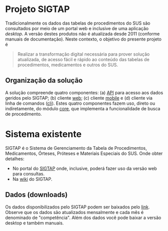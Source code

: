 # Projeto SIGTAP

Tradicionalmente os dados das tabelas de procedimentos do SUS são consultados por meio de um portal web e inclusive de uma aplicação _desktop_. A versão destes produtos não é atualizada desde 2011 (conforme manuais de documentação). Neste contexto, o objetivo do presente projeto é

> Realizar a transformação digital necessária para prover solução atualizada, de acesso fácil e rápido ao conteúdo das tabelas de procedimentos, medicamentos e outros do SUS.

## Organização da solução

A solução compreende quatro componentes: (a) [API](api) para acesso aos dados geridos pelo SIGTAP; (b) cliente [web](web); (c) cliente [mobile](mobile) e (d) cliente via linha de comandos ([cli](cli)). Estes quatro componentes fazem uso, direto ou indiretamente, do módulo [core](core), que implementa a funcionalidade de busca de procedimento.

# Sistema existente

SIGTAP é o Sistema de Gerenciamento da Tabela de Procedimentos, Medicamentos, Órteses, Próteses e Materiais Especiais do SUS. Onde obter detalhes:

- No portal do [SIGTAP](http://sigtap.datasus.gov.br/) onde, inclusive, poderá fazer uso da versão web para consultas.
- Na [wiki](https://wiki.saude.gov.br/sigtap) do SIGTAP.

## Dados (downloads)

Os dados disponibilizados pelo SIGTAP podem ser baixados pelo [link](http://sigtap.datasus.gov.br/tabela-unificada/app/download.jsp). Observe que os dados são atualizados mensalmente e cada mês é denominado de "competência". Além dos dados você pode baixar a versão desktop e também manuais.
